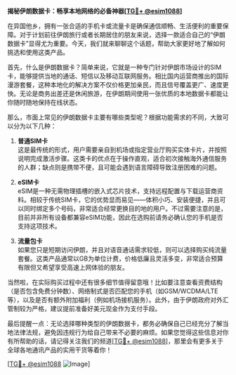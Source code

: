 **揭秘伊朗数据卡：畅享本地网络的必备神器[[TG💪+ @esim1088](https://t.me/s/esim1088)]**

在异国他乡，拥有一张合适的手机卡或流量卡是确保通信顺畅、生活便利的重要保障。对于计划前往伊朗旅行或者长期居住的朋友来说，选择一款适合自己的“伊朗数据卡”显得尤为重要。今天，我们就来聊聊这个话题，帮助大家更好地了解如何挑选和使用这类产品。

首先，什么是伊朗数据卡？简单来说，它就是一种专门针对伊朗市场设计的SIM卡，能够提供当地的通话、短信以及移动互联网服务。相比国内运营商推出的国际漫游套餐，这种本地化的解决方案不仅价格更加亲民，而且信号覆盖更广、速度更快。无论是商务出差还是休闲旅游，在伊朗期间使用一张优质的本地数据卡都能让你随时随地保持在线状态。

那么，市面上常见的伊朗数据卡主要有哪些类型呢？根据功能需求的不同，大致可以分为以下几种：

1. **普通SIM卡**  
   这是最传统的形式，用户需要亲自到机场或指定营业厅购买实体卡片，并按照说明完成激活步骤。这类卡的优点在于操作直观，适合初次接触海外通信服务的人群；缺点则是携带不便，且可能会遇到语言障碍导致注册困难的问题。

2. **eSIM卡**  
   eSIM是一种无需物理插槽的嵌入式芯片技术，支持远程配置与下载运营商资料。相较于传统SIM卡，它的优势显而易见——体积小巧、安装便捷，并且可以同时绑定多个号码，非常适合经常更换目的地的用户。不过需要注意的是，目前并非所有设备都兼容eSIM功能，因此在选购前请务必确认您的手机是否支持这项技术。

3. **流量包卡**  
   如果您只是短期访问伊朗，并且对语音通话需求较低，则可以选择购买纯流量套餐。这类产品通常以GB为单位计费，价格低廉且灵活多变，非常适合预算有限但又希望享受高速上网体验的朋友。

当然啦，在实际购买过程中还有很多细节值得留意哦！比如要注意查看资费结构（是否包含免费分钟数）、网络制式是否匹配您的手机（如GSM/WCDMA/LTE等），以及是否有额外附加福利（例如机场接机服务）。此外，由于伊朗政府对外汇管制较为严格，建议提前准备好美元现金作为支付手段。

最后提醒一点：无论选择哪种类型的伊朗数据卡，都务必确保自己已经充分了解当地法律法规，避免因违规行为给自己带来不必要的麻烦。如果您觉得这些信息对你有所帮助的话，请记得关注我们的频道[[TG💪+ @esim1088](https://t.me/s/esim1088)]，那里会有更多关于全球各地通讯产品的实用干货等着你！

[[TG💪+ @esim1088](https://t.me/s/esim1088) ![Image](https://i.postimg.cc/4NQfJmqS/Snipaste-2025-05-13-00-14-12.png)]